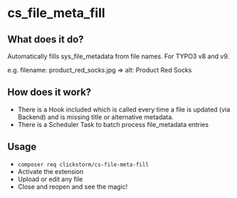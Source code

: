 # cs_file_meta_fill

## What does it do?

Automatically fills sys_file_metadata from file names. For TYPO3 v8 and v9.

e.g. filename: product_red_socks.jpg => alt: Product Red Socks

## How does it work?

- There is a Hook included which is called every time a file is updated (via Backend) and is missing title or alternative metadata.
- There is a Scheduler Task to batch process file_metadata entries

## Usage

- `composer req clickstorm/cs-file-meta-fill`
- Activate the extension
- Upload or edit any file
- Close and reopen and see the magic!
